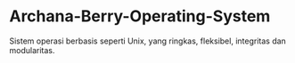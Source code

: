 # Archana-Berry-Operating-System
Sistem operasi berbasis seperti Unix, yang ringkas, fleksibel, integritas dan modularitas.
